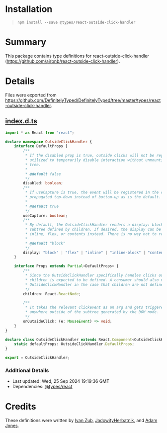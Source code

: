 # Installation
> `npm install --save @types/react-outside-click-handler`

# Summary
This package contains type definitions for react-outside-click-handler (https://github.com/airbnb/react-outside-click-handler).

# Details
Files were exported from https://github.com/DefinitelyTyped/DefinitelyTyped/tree/master/types/react-outside-click-handler.
## [index.d.ts](https://github.com/DefinitelyTyped/DefinitelyTyped/tree/master/types/react-outside-click-handler/index.d.ts)
````ts
import * as React from "react";

declare namespace OutsideClickHandler {
    interface DefaultProps {
        /**
         * If the disabled prop is true, outside clicks will not be registered. This can be
         * utilized to temporarily disable interaction without unmounting/remounting the entire
         * tree.
         *
         * @default false
         */
        disabled: boolean;
        /**
         * If useCapture is true, the event will be registered in the capturing phase and thus,
         * propagated top-down instead of bottom-up as is the default.
         *
         * @default true
         */
        useCapture: boolean;
        /**
         * By default, the OutsideClickHandler renders a display: block <div /> to wrap the
         * subtree defined by children. If desired, the display can be set to inline-block,
         * inline, flex, or contents instead. There is no way not to render a wrapping <div />.
         *
         * @default "block"
         */
        display: "block" | "flex" | "inline" | "inline-block" | "contents";
    }

    interface Props extends Partial<DefaultProps> {
        /**
         * Since the OutsideClickHandler specifically handles clicks outside a specific subtree,
         * children is expected to be defined. A consumer should also not render the
         * OutsideClickHandler in the case that children are not defined.
         */
        children: React.ReactNode;

        /**
         * It takes the relevant clickevent as an arg and gets triggered when the user clicks
         * anywhere outside of the subtree generated by the DOM node.
         */
        onOutsideClick: (e: MouseEvent) => void;
    }
}

declare class OutsideClickHandler extends React.Component<OutsideClickHandler.Props> {
    static defaultProps: OutsideClickHandler.DefaultProps;
}

export = OutsideClickHandler;

````

### Additional Details
 * Last updated: Wed, 25 Sep 2024 19:19:36 GMT
 * Dependencies: [@types/react](https://npmjs.com/package/@types/react)

# Credits
These definitions were written by [Ivan Zub](https://github.com/zubivan), [JadowityHerbatnik](https://github.com/JadowityHerbatnik), and [Adam Jones](https://github.com/domdomegg).
